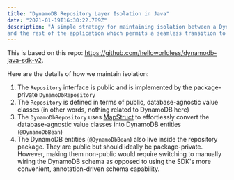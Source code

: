 ```yaml
---
title: "DynamoDB Repository Layer Isolation in Java" 
date: "2021-01-19T16:30:22.789Z"
description: "A simple strategy for maintaining isolation between a DynamoDB repository layer 
and the rest of the application which permits a seamless transition to a different database provider"
---
```


This is based on this repo: https://github.com/helloworldless/dynamodb-java-sdk-v2.

Here are the details of how we maintain isolation:

1. The `Repository` interface is public and is implemented by the package-private `DynamoDbRepository`
1. The `Repository` is defined in terms of public, database-agnostic value classes 
   (in other words, nothing related to DynamoDB here)
1. The `DynamoDbRepository` uses [MapStruct](https://mapstruct.org/) to effortlessly convert the 
  database-agnostic value classes into DynamoDB entities (`@DynamoDbBean`)
1. The DynamoDB entities (`@DynamoDbBean`) also live inside the repository package. 
   They are public but should ideally be package-private. However, making them non-public 
   would require switching to manually wiring the DynamoDB schema as opposed to using the 
   SDK's more convenient, annotation-driven schema capability.

